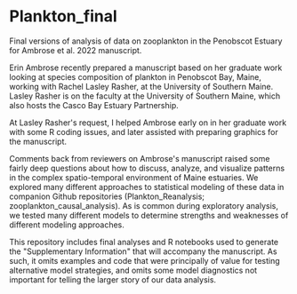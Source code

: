 # Plankton_final
Final versions of analysis of data on zooplankton in the Penobscot Estuary 
for Ambrose et al. 2022 manuscript.

Erin Ambrose recently prepared a manuscript based on her graduate work looking 
at species composition of plankton in Penobscot Bay, Maine, working with Rachel
Lasley Rasher, at the University of Southern Maine. Lasley Rasher is on the 
faculty  at the University of Southern Maine, which also hosts the Casco Bay 
Estuary Partnership.  

At Lasley Rasher's request, I helped Ambrose early on in her graduate work with
some R coding issues, and later assisted with preparing graphics for the 
manuscript.

Comments back from reviewers on Ambrose's manuscript raised some fairly deep
questions about how to discuss, analyze, and visualize patterns in the complex
spatio-temporal environment of Maine estuaries.  We explored many different
approaches to statistical modeling of these data in companion Github
repositories (Plankton_Reanalysis; zooplankton_causal_analysis). As is common
during exploratory analysis, we tested many different models to determine
strengths and weaknesses of different modeling approaches.

This repository includes final analyses and R notebooks used to generate the
"Supplementary Information" that will accompany the manuscript.  As such, it
omits examples and code that were principally of value for testing 
alternative model strategies, and omits some model diagnostics not important
for telling the larger story of our data analysis.

